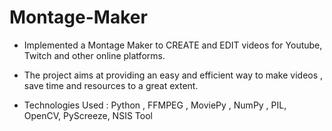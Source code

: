 # Montage-Maker

* Implemented a Montage Maker to CREATE and EDIT videos for Youtube, Twitch and other online platforms.

* The project aims at providing an easy and efficient way to make videos , save time and resources to a great extent.

* Technologies Used : Python , FFMPEG , MoviePy , NumPy , PIL, OpenCV, PyScreeze, NSIS Tool
